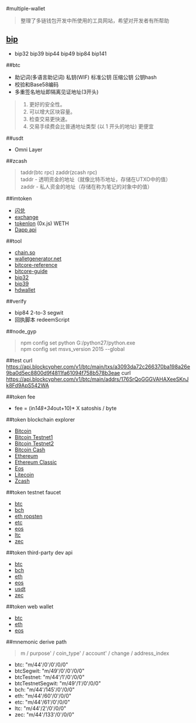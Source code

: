 #multiple-wallet
>整理了多链钱包开发中所使用的工具网站，希望对开发者有所帮助
## [bip](https://github.com/bitcoin/bips)
* bip32 bip39 bip44 bip49 bip84 bip141

##btc
* 助记词(多语言助记词) 私钥(WIF) 标准公钥 压缩公钥 公钥hash
* 校验和Base58编码
* 多重签名地址即隔离见证地址(3开头)
> 1. 更好的安全性。
> 2. 可以增大区块容量。
> 3. 检查交易更快速。  
> 4. 交易手续费会比普通地址类型 (以 1 开头的地址) 更便宜

##usdt
* Omni Layer

##zcash
> taddr(btc rpc) zaddr(zcash rpc)   
  taddr - 透明资金的地址（就像比特币地址，存储在UTXO中的值）  
  zaddr - 私人资金的地址（存储在称为笔记的对象中的值）

##imtoken
* [闪兑](https://developer.kyber.network/docs/Start)
* [exchange](https://changelly.com/developers)
* [tokenlon](https://docs.token.im/tokenlon-sdk/en/) (0x.js) WETH
* [Dapp api](https://docs.token.im/dapp-sdk/en/)

##tool
* [chain.so](https://chain.so)
* [walletgenerator.net](https://walletgenerator.net)
* [bitcore-reference](https://txTest.org/en/developer-reference)
* [bitcore-guide](https://txTest.org/en/developer-guide)
* [bip32](http://bip32.org/)
* [bip39](https://iancoleman.io/bip39/)
* [hdwallet](http://webhdwallet.github.io/)

##verify
* bip84 2-to-3 segwit
* 回执脚本 redeemScript

##node_gyp
> npm config set python G:/python27/python.exe  
> npm config set msvs_version 2015 --global

##test
curl https://api.blockcypher.com/v1/btc/main/txs/a3093da72c266370ba198a26e9ba0d5ec8800d9f4811fa61094f758b578b3eae
curl https://api.blockcypher.com/v1/btc/main/addrs/176SrQoGGGVAHAXeeSKnJk8Fd9ApS542WA

##token fee
* fee = (in*148+34*out+10)* X satoshis / byte

##token blockchain explorer
* [Bitcoin](https://blockchain.info/)
* [Bitcoin Testnet1](https://live.blockcypher.com/btc-testnet/)
* [Bitcoin Testnet2](https://www.blocktrail.com/tBTC)
* [Bitcoin Cash](https://explorer.bitcoin.com/bch)
* [Ethereum](https://etherscan.io/)
* [Ethereum Classic](https://gastracker.io/)
* [Eos](https://eosmonitor.io/)
* [Litecoin](https://live.blockcypher.com/ltc/)
* [Zcash](https://explorer.zcha.in/)

##token testnet faucet
* [btc](https://coinfaucet.eu/en/btc-testnet/)
* [bch](https://www.wormhole.cash/test/)
* [eth ropsten](https://faucet.ropsten.be/)
* [etc](https://testnet.epool.io/)
* [eos](https://tools.cryptokylin.io/#/tools/create)
* [ltc](http://testnet.litecointools.com/)
* [zec](https://faucet.testnet.z.cash/)

##token third-party dev api
* [btc](https://www.blockcypher.com/dev/bitcoin/)
* [bch]()
* [eth](https://infura.io/docs/api)
* [eos]()
* [usdt](https://api.omniexplorer.info/)
* [zec](https://zcash.readthedocs.io/en/latest/index.html)

##token web wallet
* [btc]()
* [eth](https://myetherwallet.com/)
* [eos]()

##mnemonic derive path
> m / purpose' / coin_type' / account' / change / address_index
* btc: "m/44'/0'/0'/0/0"
* btcSegwit: "m/49'/0'/0'/0/0"
* btcTestnet: "m/44'/1'/0'/0/0"
* btcTestnetSegwit: "m/49'/1'/0'/0/0"
* bch: "m/44'/145'/0'/0/0"
* eth: "m/44'/60'/0'/0/0"
* etc: "m/44'/61'/0'/0/0"
* ltc: "m/44'/2'/0'/0/0"
* zec: "m/44'/133'/0'/0/0"
